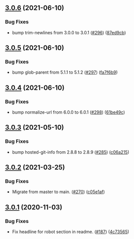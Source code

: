 ## [3.0.6](https://github.com/thenativeweb/ismocha/compare/3.0.5...3.0.6) (2021-06-10)


### Bug Fixes

* bump trim-newlines from 3.0.0 to 3.0.1 ([#296](https://github.com/thenativeweb/ismocha/issues/296)) ([87ed9cb](https://github.com/thenativeweb/ismocha/commit/87ed9cbaf3c9aeb8fb37d0690679c4230198e7e1))

## [3.0.5](https://github.com/thenativeweb/ismocha/compare/3.0.4...3.0.5) (2021-06-10)


### Bug Fixes

* bump glob-parent from 5.1.1 to 5.1.2 ([#297](https://github.com/thenativeweb/ismocha/issues/297)) ([fa7f6b9](https://github.com/thenativeweb/ismocha/commit/fa7f6b94d7e107030629f5b75ea8645b126fa384))

## [3.0.4](https://github.com/thenativeweb/ismocha/compare/3.0.3...3.0.4) (2021-06-10)


### Bug Fixes

* bump normalize-url from 6.0.0 to 6.0.1 ([#298](https://github.com/thenativeweb/ismocha/issues/298)) ([61be49c](https://github.com/thenativeweb/ismocha/commit/61be49c642c8dfdf6a079e12c22e665f75a8e56a))

## [3.0.3](https://github.com/thenativeweb/ismocha/compare/3.0.2...3.0.3) (2021-05-10)


### Bug Fixes

* bump hosted-git-info from 2.8.8 to 2.8.9 ([#285](https://github.com/thenativeweb/ismocha/issues/285)) ([c06a215](https://github.com/thenativeweb/ismocha/commit/c06a2150314ae36cb6e39975f93ff5cdeb44c6c4))

## [3.0.2](https://github.com/thenativeweb/ismocha/compare/3.0.1...3.0.2) (2021-03-25)


### Bug Fixes

* Migrate from master to main. ([#270](https://github.com/thenativeweb/ismocha/issues/270)) ([c05e1af](https://github.com/thenativeweb/ismocha/commit/c05e1af5f8e58a0d1c1294e4a4d3b2ea738b3c31))

## [3.0.1](https://github.com/thenativeweb/ismocha/compare/3.0.0...3.0.1) (2020-11-03)


### Bug Fixes

* Fix headline for robot section in readme. ([#187](https://github.com/thenativeweb/ismocha/issues/187)) ([4c73565](https://github.com/thenativeweb/ismocha/commit/4c73565644410552531d83e79be1fc2170a7748a))
